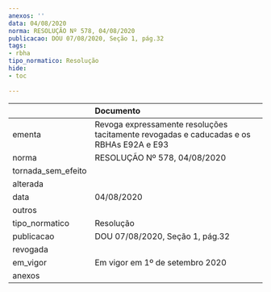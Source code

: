 ```yaml
---
anexos: ''
data: 04/08/2020
norma: RESOLUÇÃO Nº 578, 04/08/2020
publicacao: DOU 07/08/2020, Seção 1, pág.32
tags:
- rbha
tipo_normatico: Resolução
hide: 
- toc 
 
---
```


|                    | Documento                                                                               |
|:-------------------|:----------------------------------------------------------------------------------------|
| ementa             | Revoga expressamente resoluções tacitamente revogadas e caducadas e os RBHAs E92A e E93 |
| norma              | RESOLUÇÃO Nº 578, 04/08/2020                                                            |
| tornada_sem_efeito |                                                                                         |
| alterada           |                                                                                         |
| data               | 04/08/2020                                                                              |
| outros             |                                                                                         |
| tipo_normatico     | Resolução                                                                               |
| publicacao         | DOU 07/08/2020, Seção 1, pág.32                                                         |
| revogada           |                                                                                         |
| em_vigor           | Em vigor em 1º de setembro 2020                                                         |
| anexos             |                                                                                         |